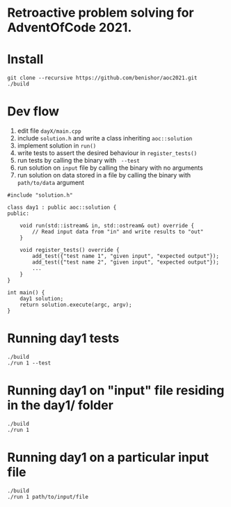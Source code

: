 Retroactive problem solving for AdventOfCode 2021.
=

Install
===
```
git clone --recursive https://github.com/benishor/aoc2021.git
./build
```

Dev flow
===
1) edit file `dayX/main.cpp`
2) include `solution.h` and write a class inheriting `aoc::solution`
3) implement solution in `run()`
4) write tests to assert the desired behaviour in `register_tests()`
5) run tests by calling the binary with ` --test`
6) run solution on `input` file by calling the binary with no arguments
7) run solution on data stored in a file by calling the binary with `path/to/data` argument 

```
#include "solution.h"

class day1 : public aoc::solution {
public:

    void run(std::istream& in, std::ostream& out) override {
        // Read input data from "in" and write results to "out"
    }

    void register_tests() override {
        add_test({"test name 1", "given input", "expected output"});
        add_test({"test name 2", "given input", "expected output"});
        ...
    } 
}

int main() {
    day1 solution;
    return solution.execute(argc, argv);
}
```

Running day1 tests
===
```
./build
./run 1 --test
```

Running day1 on "input" file residing in the day1/ folder
===
```
./build
./run 1 
```
Running day1 on a particular input file
===
```
./build
./run 1 path/to/input/file
```

